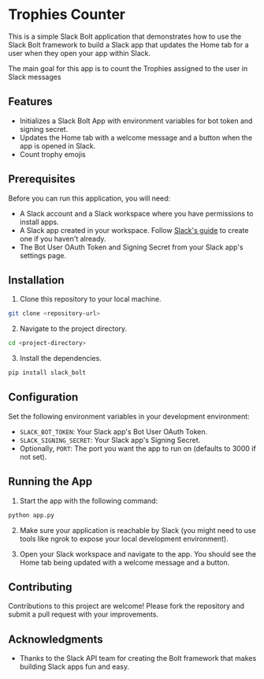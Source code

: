 
# Trophies Counter
This is a simple Slack Bolt application that demonstrates how to use the Slack Bolt framework to build a Slack app that updates the Home tab for a user when they open your app within Slack.

The main goal for this app is to count the Trophies assigned to the user in Slack messages

## Features

- Initializes a Slack Bolt App with environment variables for bot token and signing secret.
- Updates the Home tab with a welcome message and a button when the app is opened in Slack.
- Count trophy emojis

## Prerequisites

Before you can run this application, you will need:

- A Slack account and a Slack workspace where you have permissions to install apps.
- A Slack app created in your workspace. Follow [Slack's guide](https://api.slack.com/start) to create one if you haven't already.
- The Bot User OAuth Token and Signing Secret from your Slack app's settings page.

## Installation

1. Clone this repository to your local machine.

```bash
git clone <repository-url>
```

2. Navigate to the project directory.

```bash
cd <project-directory>
```

3. Install the dependencies.

```bash
pip install slack_bolt
```

## Configuration

Set the following environment variables in your development environment:

- `SLACK_BOT_TOKEN`: Your Slack app's Bot User OAuth Token.
- `SLACK_SIGNING_SECRET`: Your Slack app's Signing Secret.
- Optionally, `PORT`: The port you want the app to run on (defaults to 3000 if not set).

## Running the App

1. Start the app with the following command:

```bash
python app.py
```

2. Make sure your application is reachable by Slack (you might need to use tools like ngrok to expose your local development environment).

3. Open your Slack workspace and navigate to the app. You should see the Home tab being updated with a welcome message and a button.

## Contributing

Contributions to this project are welcome! Please fork the repository and submit a pull request with your improvements.

## Acknowledgments

- Thanks to the Slack API team for creating the Bolt framework that makes building Slack apps fun and easy.

